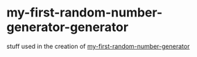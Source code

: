 # my-first-random-number-generator-generator
stuff used in the creation of [my-first-random-number-generator](https://github.com/HorseScary/my-first-random-number-generator)
